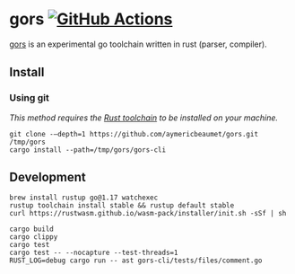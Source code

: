 # gors [![GitHub Actions](https://github.com/aymericbeaumet/gors/actions/workflows/ci.yml/badge.svg)](https://github.com/aymericbeaumet/gors/actions/workflows/ci.yml)

[gors](https://github.com/aymericbeaumet/gors) is an experimental go toolchain
written in rust (parser, compiler).

## Install

### Using git

_This method requires the [Rust
toolchain](https://www.rust-lang.org/tools/install) to be installed on your
machine._

```
git clone -–depth=1 https://github.com/aymericbeaumet/gors.git /tmp/gors
cargo install --path=/tmp/gors/gors-cli
```

## Development

```
brew install rustup go@1.17 watchexec
rustup toolchain install stable && rustup default stable
curl https://rustwasm.github.io/wasm-pack/installer/init.sh -sSf | sh
```

```
cargo build
cargo clippy
cargo test
cargo test -- --nocapture --test-threads=1
RUST_LOG=debug cargo run -- ast gors-cli/tests/files/comment.go
```
